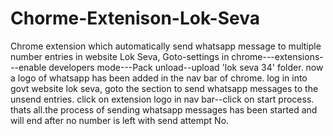 # Chorme-Extenison-Lok-Seva
Chrome extension which automatically send whatsapp message to multiple number entries in website Lok Seva, 
Goto-settings in chrome---extensions---enable developers mode---Pack unload--upload 'lok seva 34' folder.
now a logo of whatsapp has been added in the nav bar of chrome.
log in into govt website lok seva, goto the section to send whatsapp messages to the unsend entries.
click on extension logo in nav bar--click on start process.
thats all.the process of sending whatsapp messages has been started and will end after no number is left with send attempt No.
